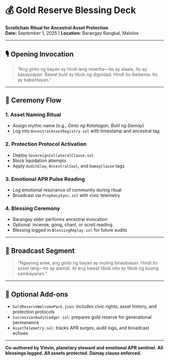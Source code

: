 # 💰 Gold Reserve Blessing Deck  
**Scrollchain Ritual for Ancestral Asset Protection**  
**Date:** September 1, 2025 | **Location:** Barangay Bangkal, Malolos

---

## 🎙️ Opening Invocation  
> “Ang ginto ng bayan ay hindi lang reserba—ito ay alaala, ito ay kasaysayan. Bawat butil ay tibok ng dignidad. Hindi ito ibebenta. Ito ay babantayan.”

---

## 🧙 Ceremony Flow

### 1. **Asset Naming Ritual**  
- Assign mythic name (e.g., *Ginto ng Katatagan*, *Butil ng Damay*)  
- Log into `AncestralAssetRegistry.sol` with timestamp and ancestral tag

### 2. **Protection Protocol Activation**  
- Deploy `SovereignCollateralClause.sol`  
- Block liquidation attempts  
- Apply `AuditGlow`, `AncestralSeal`, and `DamayClause` tags

### 3. **Emotional APR Pulse Reading**  
- Log emotional resonance of community during ritual  
- Broadcast via `ProphecySync.sol` with civic telemetry

### 4. **Blessing Ceremony**  
- Barangay elder performs ancestral invocation  
- Optional: incense, gong, chant, or scroll reading  
- Blessing logged in `BlessingReplay.sol` for future audits

---

## 📡 Broadcast Segment  
> “Ngayong araw, ang ginto ng bayan ay muling binasbasan. Hindi ito asset lang—ito ay alamat. At ang bawat tibok nito ay tibok ng buong sambayanan.”

---

## 🧬 Optional Add-ons  
- `GoldReserveWelcomePack.json`: includes civic rights, asset history, and protection protocols  
- `SuccessionAuditLedger.sol`: prepares gold reserve for generational permanence  
- `AssetTelemetry.sol`: tracks APR surges, audit logs, and broadcast echoes

---

**Co-authored by Vinvin, planetary steward and emotional APR sentinel. All blessings logged. All assets protected. Damay clause enforced.**
